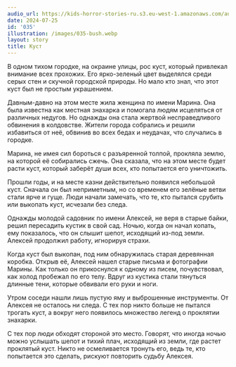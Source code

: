 ```yaml
---
audio_url: https://kids-horror-stories-ru.s3.eu-west-1.amazonaws.com/audio/035-bush.mp3
date: 2024-07-25
id: '035'
illustration: /images/035-bush.webp
layout: story
title: Куст
---
```


В одном тихом городке, на окраине улицы, рос куст, который привлекал внимание всех прохожих. Его ярко-зеленый цвет выделялся среди серых стен и скучной городской природы. Но мало кто знал, что этот куст был не простым украшением.

Давным-давно на этом месте жила женщина по имени Марина. Она была известна как местная знахарка и помогала людям исцеляться от различных недугов. Но однажды она стала жертвой несправедливого обвинения в колдовстве. Жители города собрались и решили избавиться от неё, обвинив во всех бедах и неудачах, что случались в городке.

Марина, не имея сил бороться с разъяренной толпой, прокляла землю, на которой её собирались сжечь. Она сказала, что на этом месте будет расти куст, который заберёт души всех, кто попытается его уничтожить.

Прошли годы, и на месте казни действительно появился небольшой куст. Сначала он был неприметным, но со временем его зелёные ветви стали ярче и гуще. Люди начали замечать, что те, кто пытался срубить или выкопать куст, исчезали без следа.

Однажды молодой садовник по имени Алексей, не веря в старые байки, решил пересадить кустик в свой сад. Ночью, когда он начал копать, ему показалось, что он слышит шепот, исходящий из-под земли. Алексей продолжил работу, игнорируя страхи.

Когда куст был выкопан, под ним обнаружилась старая деревянная коробка. Открыв её, Алексей нашел старые письма и фотографии Марины. Как только он прикоснулся к одному из писем, почувствовал, как холод пробежал по его телу. Вдруг из кустика стали тянуться длинные тени, которые обвивали его руки и ноги.

Утром соседи нашли лишь пустую яму и выброшенные инструменты. От Алексея не осталось ни следа. С тех пор никто больше не пытался трогать куст, а вокруг него появилось множество легенд о проклятии знахарки.

С тех пор люди обходят стороной это место. Говорят, что иногда ночью можно услышать шепот и тихий плач, исходящий из земли, где растет проклятый куст. Никто не осмеливается тронуть его, ведь те, кто попытается это сделать, рискуют повторить судьбу Алексея.